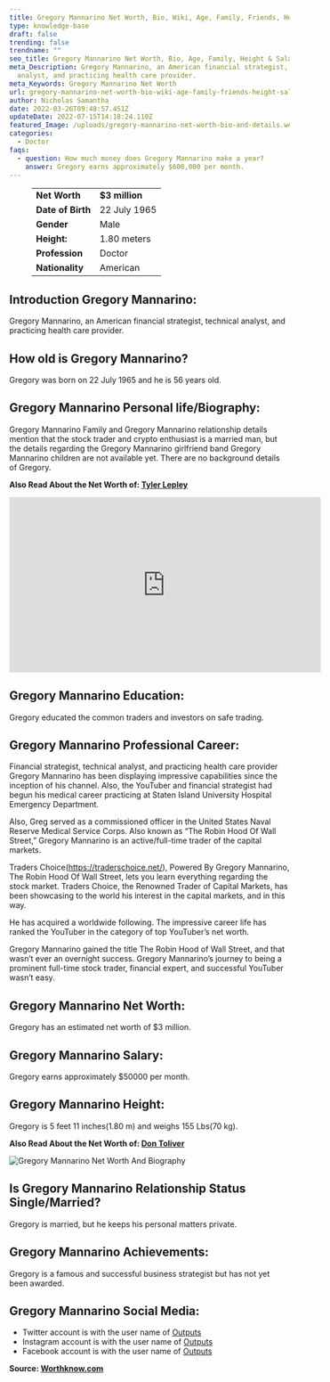 ```yaml
---
title: Gregory Mannarino Net Worth, Bio, Wiki, Age, Family, Friends, Height & Salary
type: knowledge-base
draft: false
trending: false
trendname: ""
seo_title: Gregory Mannarino Net Worth, Bio, Age, Family, Height & Salary - WorthKnow
meta_Description: Gregory Mannarino, an American financial strategist, technical
  analyst, and practicing health care provider.
meta_Keywords: Gregory Mannarino Net Worth
url: gregory-mannarino-net-worth-bio-wiki-age-family-friends-height-salary
author: Nicholas Samantha
date: 2022-03-26T09:48:57.451Z
updateDate: 2022-07-15T14:18:24.110Z
featured_Image: /uploads/gregory-mannarino-net-worth-bio-and-details.webp
categories:
  - Doctor
faqs:
  - question: How much money does Gregory Mannarino make a year?
    answer: Gregory earns approximately $600,000 per month.
---
```

<figure class="wp-block-table is-style-stripes">
  <table>
    <tbody>
      <tr>
        <td>
          <strong>Net Worth</strong>
        </td>
        <td>
          <strong>$3 million</strong>
        </td>
      </tr>
      <tr>
        <td>
          <strong>Date of Birth</strong>
        </td>
        <td>22 July 1965</td>
      </tr>
      <tr>
        <td>
          <strong>Gender</strong>
        </td>
        <td>Male</td>
      </tr>
      <tr>
        <td>
          <strong>Height:</strong>
        </td>
        <td>1.80 meters</td>
      </tr>
      <tr>
        <td>
          <strong>Profession</strong>
        </td>
        <td>Doctor</td>
      </tr>
      <tr>
        <td>
          <strong>Nationality</strong>
        </td>
        <td>American</td>
      </tr>
    </tbody>
  </table>
</figure>

## **Introduction Gregory Mannarino:**

Gregory Mannarino, an American financial strategist, technical analyst, and practicing health care provider.

## **How old is Gregory Mannarino?**

Gregory was born on 22 July 1965 and he is 56 years old.

## **Gregory Mannarino Personal life/Biography:**

Gregory Mannarino Family and Gregory Mannarino relationship details mention that the stock trader and crypto enthusiast is a married man, but the details regarding the Gregory Mannarino girlfriend band Gregory Mannarino children are not available yet. There are no background details of Gregory.

**Also Read About the Net Worth of: <a href="https://worthknow.com/tyler-lepley-net-worth-bio-wiki-age-family-friends-height-salary/" target="_blank" rel="noopener">Tyler Lepley</a>**

<iframe width="560" height="315" src="https://www.youtube.com/embed/MaAlc4YjAoc" title="YouTube video player" frameborder="0" allow="accelerometer; autoplay; clipboard-write; encrypted-media; gyroscope; picture-in-picture" allowfullscreen></iframe>

## **Gregory Mannarin**o Education:

Gregory educated the common traders and investors on safe trading. 

## **Gregory Mannarino Professional Career:**

Financial strategist, technical analyst, and practicing health care provider Gregory Mannarino has been displaying impressive capabilities since the inception of his channel. Also, the YouTuber and financial strategist had begun his medical career practicing at Staten Island University Hospital Emergency Department.

Also, Greg served as a commissioned officer in the United States Naval Reserve Medical Service Corps. Also known as “The Robin Hood Of Wall Street,” Gregory Mannarino is an active/full-time trader of the capital markets.

Traders Choice(https://traderschoice.net/), Powered By Gregory Mannarino, The Robin Hood Of Wall Street, lets you learn everything regarding the stock market. Traders Choice, the Renowned Trader of Capital Markets, has been showcasing to the world his interest in the capital markets, and in this way.

He has acquired a worldwide following. The impressive career life has ranked the YouTuber in the category of top YouTuber’s net worth.

Gregory Mannarino gained the title The Robin Hood of Wall Street, and that wasn’t ever an overnight success. Gregory Mannarino’s journey to being a prominent full-time stock trader, financial expert, and successful YouTuber wasn’t easy.

## **Gregory Mannarino Net Worth:**

Gregory has an estimated net worth of $3 million.

## **Gregory M**annarino Salary:

Gregory earns approximately $50000 per month.

## **Gregory Mannarino Height:**

Gregory is 5 feet 11 inches(1.80 m) and weighs 155 Lbs(70 kg).

**Also Read About the Net Worth of: <a href="https://worthknow.com/don-toliver-net-worth-bio-wiki-age-family-friends-height-salary/" target="_blank" rel="noopener">Don Toliver</a>**

![Gregory Mannarino Net Worth And Biography](/uploads/gregory-mannarino-net-worth.webp)

## **Is Gregory Mann**arino Relationship Status Single/Married?

Gregory is married, but he keeps his personal matters private.

## **Gregory Ma**nnarino Achievements:

Gregory is a famous and successful business strategist but has not yet been awarded.

## **Gregory Mannarino Social Media:**

* Twitter account is with the user name of <a href="https://bbquing.com" target="_blank" rel="nofollow" rel="noopener">Outputs</a>
* Instagram account is with the user name of <a href="https://bbquing.com" target="_blank" rel="nofollow" rel="noopener">Outputs</a>
* Facebook account is with the user name of <a href="https://bbquing.com" target="_blank" rel="nofollow" rel="noopener">Outputs</a>

**Source: <a href="https://worthknow.com/" target="_blank" rel="noopener">Worthknow.com</a>**